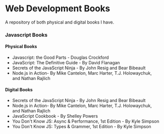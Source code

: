 # Web Development Books
A repository of both physical and digital books I have.
### Javascript Books
#### Physical Books
* Javascript: the Good Parts -  Douglas Crockford
* JavaScript: The Definitive Guide - By David Flanagan
* Secrets of the JavaScript Ninja - By John Resig and Bear Bibeault
* Node.js in Action- By Mike Cantelon, Marc Harter, T.J. Holowaychuk, and Nathan Rajlich
#### Digital Books
* Secrets of the JavaScript Ninja - By John Resig and Bear Bibeault
* Node.js in Action- By Mike Cantelon, Marc Harter, T.J. Holowaychuk, and Nathan Rajlich
* JavaScript Cookbook - By Shelley Powers
* You Don't Know JS: Async & Performance, 1st Edition - By Kyle Simpson
* You Don't Know JS: Types & Grammer, 1st Edition - By Kyle Simpson

